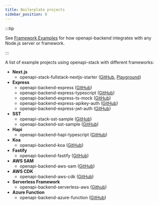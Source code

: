 ```yaml
---
title: Boilerplate projects
sidebar_position: 0
---
```


:::tip

See [Framework Examples](/docs/openapi-backend/examples/) for how openapi-backend integrates with any Node.js server or framework.

:::

A list of example projects using openapi-stack with different frameworks:

- **Next.js**
  - openapi-stack-fullstack-nextjs-starter ([GitHub](https://github.com/anttiviljami/docs-nextjs-starter), [Playground](https://stackblitz.com/fork/openapi-stack-nextjs-starter?file=public%2Fopenapi.yml&file=app%2Fpage.tsx&file=pages%2Fapi%2F%5Bopenapi%5D.ts))
- **Express**
  - openapi-backend-express ([GitHub](https://github.com/openapistack/openapi-backend/tree/main/examples/express))
  - openapi-backend-express-typescript ([GitHub](https://github.com/openapistack/openapi-backend/tree/main/examples/express-typescript))
  - openapi-backend-express-ts-mock ([GitHub](https://github.com/openapistack/openapi-backend/tree/main/examples/express-ts-mock))
  - openapi-backend-express-apikey-auth ([GitHub](https://github.com/openapistack/openapi-backend/tree/main/examples/express-apikey-auth))
  - openapi-backend-express-jwt-auth ([GitHub](https://github.com/openapistack/openapi-backend/tree/main/examples/express-jwt-auth))
- **SST** 
  - openapi-stack-sst-sample ([GitHub](https://github.com/anttiviljami/openapistack-sst-sample))
  - openapi-backend-sst-sample ([GitHub](https://github.com/openapistack/openapi-backend/tree/main/examples/aws-sst))
- **Hapi**
  - openapi-backend-hapi-typescript ([GitHub](https://github.com/openapistack/openapi-backend/tree/main/examples/hapi-typescript))
- **Koa**
  - openapi-backend-koa ([GitHub](https://github.com/openapistack/openapi-backend/tree/main/examples/koa))
- **Fastify**
  - openapi-backend-fastify ([GitHub](https://github.com/openapistack/openapi-backend/tree/main/examples/fastify))
- **AWS SAM**
  - openapi-backend-aws-sam ([GitHub](https://github.com/openapistack/openapi-backend/tree/main/examples/aws-sam))
- **AWS CDK**
  - openapi-backend-aws-cdk ([GitHub](https://github.com/openapistack/openapi-backend/tree/main/examples/aws-cdk))
- **Serverless Framework**
  - openapi-backend-serverless-aws ([Github](https://github.com/openapistack/openapi-backend/tree/main/examples/serverless-framework))
- **Azure Function**
  - openapi-backend-azure-function ([GitHub](https://github.com/openapistack/openapi-backend/tree/main/examples/azure-function))

